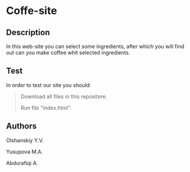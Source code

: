 # Coffe-site

## Description
In this web-site you can select some ingredients, after which you will find out can you make coffee whit selected ingredients.

## Test
In order to test our site you should:
> <p>Download all files in this repositore.</p>
> <p>Run file "index.html".</p>

## Authors
<p>Olshanskiy Y.V.</p>
<p>Yusupova M.A.</p>
<p>Abdurafiqi A.</p>
